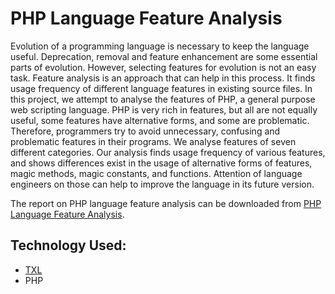 # PHP Language Feature Analysis

Evolution of a programming language is necessary to keep the language useful. Deprecation, removal and feature enhancement are some essential parts of evolution. However, selecting features for evolution is not an easy task. Feature analysis is an approach that can help in this process. It finds usage frequency of different language features in existing source files. In this project, we attempt to analyse the features of PHP, a general purpose web scripting language. PHP is very rich in features, but all are not equally useful, some features have alternative forms, and some are problematic. Therefore, programmers try to avoid unnecessary, confusing and problematic features in their programs. We analyse features of seven different categories. Our analysis finds usage frequency of various features, and shows differences exist in the usage of alternative forms of features, magic methods, magic constants, and functions. Attention of language engineers on those can help to improve the language in its future version.

The report on PHP language feature analysis can be downloaded from [PHP Language Feature Analysis](https://github.com/toashiqur/PHP-Feature-Analysis/blob/master/assets/docs/php_feature_analysis.pdf).

## Technology Used:
* [TXL][txl-link]
* PHP

[txl-link]:https://www.txl.ca/
